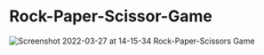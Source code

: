 # Rock-Paper-Scissor-Game
![Screenshot 2022-03-27 at 14-15-34 Rock-Paper-Scissors Game](https://user-images.githubusercontent.com/82670244/160273940-f4897384-45dd-40f4-bb66-db60c781eb9c.png)
